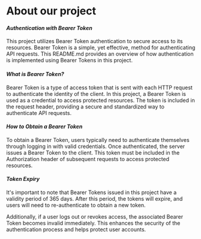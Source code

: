 # About our project

#### *Authentication with Bearer Token*
This project utilizes Bearer Token authentication to secure access to its resources. Bearer Token is a simple, yet effective, method for authenticating API requests. This README.md provides an overview of how authentication is implemented using Bearer Tokens in this project.

#### *What is Bearer Token?*
Bearer Token is a type of access token that is sent with each HTTP request to authenticate the identity of the client. In this project, a Bearer Token is used as a credential to access protected resources. The token is included in the request header, providing a secure and standardized way to authenticate API requests.

#### *How to Obtain a Bearer Token*
To obtain a Bearer Token, users typically need to authenticate themselves through logging in with valid credentials. Once authenticated, the server issues a Bearer Token to the client. This token must be included in the Authorization header of subsequent requests to access protected resources.

#### *Token Expiry*
It's important to note that Bearer Tokens issued in this project have a validity period of 365 days. After this period, the tokens will expire, and users will need to re-authenticate to obtain a new token.

Additionally, if a user logs out or revokes access, the associated Bearer Token becomes invalid immediately. This enhances the security of the authentication process and helps protect user accounts.